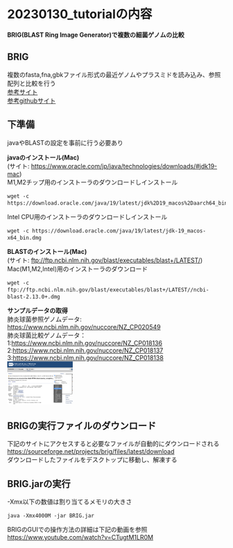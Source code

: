 # 20230130_tutorialの内容
**BRIG(BLAST Ring Image Generator)で複数の細菌ゲノムの比較**  

## BRIG
複数のfasta,fna,gbkファイル形式の最近ゲノムやプラスミドを読み込み、参照配列と比較を行う  
[参考サイト](https://brig.sourceforge.net/)    
[参考githubサイト](https://github.com/happykhan/BRIG)  


## 下準備
javaやBLASTの設定を事前に行う必要あり

**javaのインストール(Mac)**  
(サイト: https://www.oracle.com/jp/java/technologies/downloads/#jdk19-mac)  
M1,M2チップ用のインストーラのダウンロードしインストール  
```
wget -c https://download.oracle.com/java/19/latest/jdk%2D19_macos%2Daarch64_bin.dmg
```
Intel CPU用のインストーラのダウンロードしインストール   
```
wget -c https://download.oracle.com/java/19/latest/jdk-19_macos-x64_bin.dmg
```

**BLASTのインストール(Mac)**  
(サイト: ftp://ftp.ncbi.nlm.nih.gov/blast/executables/blast+/LATEST/)   
Mac(M1,M2,Intel)用のインストーラのダウンロード  
```
wget -c ftp://ftp.ncbi.nlm.nih.gov/blast/executables/blast+/LATEST//ncbi-blast-2.13.0+.dmg
```

**サンプルデータの取得**  
肺炎球菌参照ゲノムデータ:   
https://www.ncbi.nlm.nih.gov/nuccore/NZ_CP020549  
肺炎球菌比較ゲノムデータ：  
1:https://www.ncbi.nlm.nih.gov/nuccore/NZ_CP018136  
2:https://www.ncbi.nlm.nih.gov/nuccore/NZ_CP018137  
3:https://www.ncbi.nlm.nih.gov/nuccore/NZ_CP018138   
<img src="ncbi.png" alt="gbデータ取得方法" title="gbデータ" width='30%'>

## BRIGの実行ファイルのダウンロード
下記のサイトにアクセスすると必要なファイルが自動的にダウンロードされる  
https://sourceforge.net/projects/brig/files/latest/download  
ダウンロードしたファイルをデスクトップに移動し、解凍する  

## BRIG.jarの実行  
-Xmx以下の数値は割り当てるメモリの大きさ
```
java -Xmx4000M -jar BRIG.jar
```
BRIGのGUIでの操作方法の詳細は下記の動画を参照  
https://www.youtube.com/watch?v=CTugtM1LR0M


